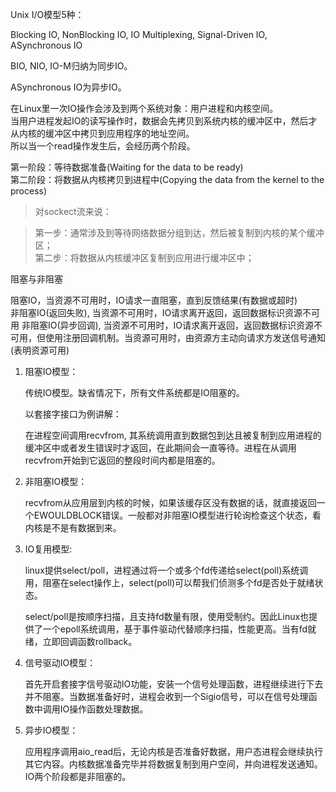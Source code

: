 Unix I/O模型5种：

Blocking IO, NonBlocking IO, IO Multiplexing, Signal-Driven IO, ASynchronous IO

BIO, NIO, IO-M归纳为同步IO。

ASynchronous IO为异步IO。

在Linux里一次IO操作会涉及到两个系统对象：用户进程和内核空间。  
当用户进程发起IO的读写操作时，数据会先拷贝到系统内核的缓冲区中，然后才从内核的缓冲区中拷贝到应用程序的地址空间。  
所以当一个read操作发生后，会经历两个阶段。

第一阶段：等待数据准备(Waiting for the data to be ready)  
第二阶段：将数据从内核拷贝到进程中(Copying the data from the kernel to the process)  

> 对sockect流来说：

> 第一步：通常涉及到等待网络数据分组到达，然后被复制到内核的某个缓冲区；  
> 第二步：将数据从内核缓冲区复制到应用进行缓冲区中；  


阻塞与非阻塞

阻塞IO，当资源不可用时，IO请求一直阻塞，直到反馈结果(有数据或超时)  
非阻塞IO(返回失败),  当资源不可用时，IO请求离开返回，返回数据标识资源不可用
非阻塞IO(异步回调),  当资源不可用时，IO请求离开返回，返回数据标识资源不可用，但使用注册回调机制。当资源可用时，由资源方主动向请求方发送信号通知(表明资源可用)




1. 阻塞IO模型：

	传统IO模型。缺省情况下，所有文件系统都是IO阻塞的。
	
	以套接字接口为例讲解：
	
	在进程空间调用recvfrom, 其系统调用直到数据包到达且被复制到应用进程的缓冲区中或者发生错误时才返回，在此期间会一直等待。进程在从调用recvfrom开始到它返回的整段时间内都是阻塞的。
	
	
2. 非阻塞IO模型：
	
	recvfrom从应用层到内核的时候，如果该缓存区没有数据的话，就直接返回一个EWOULDBLOCK错误。一般都对非阻塞IO模型进行轮询检查这个状态，看内核是不是有数据到来。
	
3. IO复用模型: 

	linux提供select/poll，进程通过将一个或多个fd传递给select(poll)系统调用，阻塞在select操作上，select(poll)可以帮我们侦测多个fd是否处于就绪状态。
	
	select/poll是按顺序扫描，且支持fd数量有限，使用受制约。因此Linux也提供了一个epoll系统调用，基于事件驱动代替顺序扫描，性能更高。当有fd就绪，立即回调函数rollback。
	
4. 信号驱动IO模型：
	
	首先开启套接字信号驱动IO功能，安装一个信号处理函数，进程继续进行下去并不阻塞。当数据准备好时，进程会收到一个Sigio信号，可以在信号处理函数中调用IO操作函数处理数据。
	
5. 异步IO模型：

	应用程序调用aio_read后，无论内核是否准备好数据，用户态进程会继续执行其它内容。内核数据准备完毕并将数据复制到用户空间，并向进程发送通知。IO两个阶段都是非阻塞的。  
	


	




	